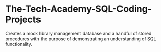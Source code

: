 # The-Tech-Academy-SQL-Coding-Projects

Creates a mock library management database and a handful of stored procedures with the purpose of demonstrating an understanding of SQL functionality.  
